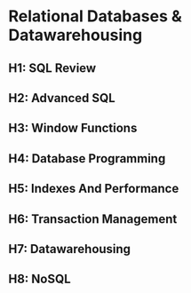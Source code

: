 # Relational Databases & Datawarehousing

## H1: SQL Review

## H2: Advanced SQL

## H3: Window Functions

## H4: Database Programming

## H5: Indexes And Performance

## H6: Transaction Management

## H7: Datawarehousing

## H8: NoSQL